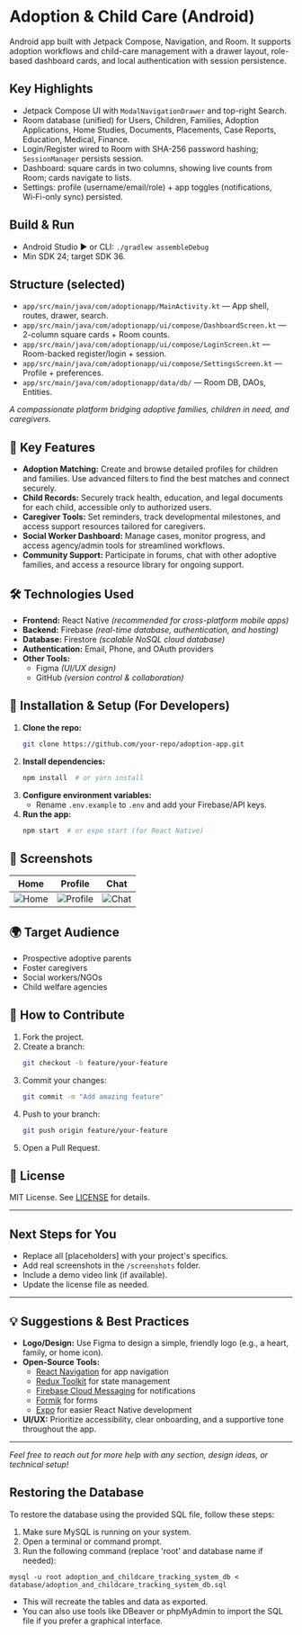 # Adoption & Child Care (Android)
Android app built with Jetpack Compose, Navigation, and Room. It supports adoption workflows and child-care management with a drawer layout, role-based dashboard cards, and local authentication with session persistence.

## Key Highlights
- Jetpack Compose UI with `ModalNavigationDrawer` and top-right Search.
- Room database (unified) for Users, Children, Families, Adoption Applications, Home Studies, Documents, Placements, Case Reports, Education, Medical, Finance.
- Login/Register wired to Room with SHA-256 password hashing; `SessionManager` persists session.
- Dashboard: square cards in two columns, showing live counts from Room; cards navigate to lists.
- Settings: profile (username/email/role) + app toggles (notifications, Wi‑Fi-only sync) persisted.

## Build & Run
- Android Studio ▶ or CLI: `./gradlew assembleDebug`
- Min SDK 24; target SDK 36.

## Structure (selected)
- `app/src/main/java/com/adoptionapp/MainActivity.kt` — App shell, routes, drawer, search.
- `app/src/main/java/com/adoptionapp/ui/compose/DashboardScreen.kt` — 2-column square cards + Room counts.
- `app/src/main/java/com/adoptionapp/ui/compose/LoginScreen.kt` — Room-backed register/login + session.
- `app/src/main/java/com/adoptionapp/ui/compose/SettingsScreen.kt` — Profile + preferences.
- `app/src/main/java/com/adoptionapp/data/db/` — Room DB, DAOs, Entities.

*A compassionate platform bridging adoptive families, children in need, and caregivers.*

## 📌 Key Features
- **Adoption Matching:** Create and browse detailed profiles for children and families. Use advanced filters to find the best matches and connect securely.
- **Child Records:** Securely track health, education, and legal documents for each child, accessible only to authorized users.
- **Caregiver Tools:** Set reminders, track developmental milestones, and access support resources tailored for caregivers.
- **Social Worker Dashboard:** Manage cases, monitor progress, and access agency/admin tools for streamlined workflows.
- **Community Support:** Participate in forums, chat with other adoptive families, and access a resource library for ongoing support.

## 🛠️ Technologies Used
- **Frontend:** React Native *(recommended for cross-platform mobile apps)*
- **Backend:** Firebase *(real-time database, authentication, and hosting)*
- **Database:** Firestore *(scalable NoSQL cloud database)*
- **Authentication:** Email, Phone, and OAuth providers
- **Other Tools:**
  - Figma *(UI/UX design)*
  - GitHub *(version control & collaboration)*

## 🚀 Installation & Setup (For Developers)

1. **Clone the repo:**
   ```bash
   git clone https://github.com/your-repo/adoption-app.git
   ```
2. **Install dependencies:**
   ```bash
   npm install  # or yarn install
   ```
3. **Configure environment variables:**
   - Rename `.env.example` to `.env` and add your Firebase/API keys.
4. **Run the app:**
   ```bash
   npm start  # or expo start (for React Native)
   ```

## 📸 Screenshots
| Home | Profile | Chat |
|------|---------|------|
| ![Home](https://screenshots/home.png) | ![Profile](https://screenshots/profile.png) | ![Chat](https://screenshots/chat.png) |

## 🌍 Target Audience
- Prospective adoptive parents
- Foster caregivers
- Social workers/NGOs
- Child welfare agencies

## 🤝 How to Contribute
1. Fork the project.
2. Create a branch:
   ```bash
   git checkout -b feature/your-feature
   ```
3. Commit your changes:
   ```bash
   git commit -m "Add amazing feature"
   ```
4. Push to your branch:
   ```bash
   git push origin feature/your-feature
   ```
5. Open a Pull Request.

## 📜 License
MIT License. See [LICENSE](LICENSE) for details.

---

## Next Steps for You
- Replace all [placeholders] with your project's specifics.
- Add real screenshots in the `/screenshots` folder.
- Include a demo video link (if available).
- Update the license file as needed.

---

## 💡 Suggestions & Best Practices
- **Logo/Design:** Use Figma to design a simple, friendly logo (e.g., a heart, family, or home icon).
- **Open-Source Tools:**
  - [React Navigation](https://reactnavigation.org/) for app navigation
  - [Redux Toolkit](https://redux-toolkit.js.org/) for state management
  - [Firebase Cloud Messaging](https://firebase.google.com/products/cloud-messaging) for notifications
  - [Formik](https://formik.org/) for forms
  - [Expo](https://expo.dev/) for easier React Native development
- **UI/UX:** Prioritize accessibility, clear onboarding, and a supportive tone throughout the app.

---

*Feel free to reach out for more help with any section, design ideas, or technical setup!*

## Restoring the Database

To restore the database using the provided SQL file, follow these steps:

1. Make sure MySQL is running on your system.
2. Open a terminal or command prompt.
3. Run the following command (replace 'root' and database name if needed):

```
mysql -u root adoption_and_childcare_tracking_system_db < database/adoption_and_childcare_tracking_system_db.sql
```

- This will recreate the tables and data as exported.
- You can also use tools like DBeaver or phpMyAdmin to import the SQL file if you prefer a graphical interface.
